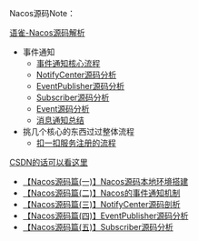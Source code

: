 Nacos源码Note：  

[语雀-Nacos源码解析](https://www.yuque.com/books/share/25157c70-4be0-49fc-a02f-2b5001c2b91d)  
- 事件通知
  - [事件通知核心流程](https://www.yuque.com/docs/share/72d90622-c431-487a-a933-e3528744eb15)
  - [NotifyCenter源码分析](https://www.yuque.com/docs/share/da5d779f-fff0-45f9-a61a-7742cc763187)
  - [EventPublisher源码分析](https://www.yuque.com/docs/share/108cc4c1-7faa-4299-b0c3-42ff00c57bac)
  - [Subscriber源码分析](https://www.yuque.com/docs/share/e359342c-42e2-414a-ab73-8f293f484ae9)
  - [Event源码分析](https://www.yuque.com/docs/share/b32d014c-768c-4a76-8f4b-5b1b905227f6)
  - [消息通知总结](https://www.yuque.com/docs/share/128cc08a-a288-459e-9e60-3e36b6a5497e)
- 挑几个核心的东西过过整体流程
  - [扣一扣服务注册的流程](https://www.yuque.com/docs/share/e5ba6635-396a-4ed6-868d-f18d1004a386)

[CSDN的话可以看这里](https://blog.csdn.net/pzzzz_wwy/category_11607850.html?spm=1001.2014.3001.5482)
  - [【Nacos源码篇(一)】Nacos源码本地环境搭建](https://blog.csdn.net/Pzzzz_wwy/article/details/122213765?spm=1001.2014.3001.5501)
  - [【Nacos源码篇(二)】Nacos的事件通知机制](https://blog.csdn.net/Pzzzz_wwy/article/details/122627632?spm=1001.2014.3001.5501)
  - [【Nacos源码篇(三)】NotifyCenter源码剖析](https://blog.csdn.net/Pzzzz_wwy/article/details/122675984?spm=1001.2014.3001.5501)
  - [【Nacos源码篇(四)】EventPublisher源码分析](https://blog.csdn.net/Pzzzz_wwy/article/details/122722010?spm=1001.2014.3001.5501)
  - [【Nacos源码篇(五)】Subscriber源码分析](https://blog.csdn.net/Pzzzz_wwy/article/details/122736084?spm=1001.2014.3001.5501)
